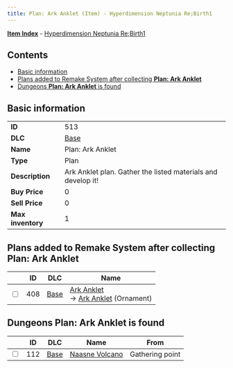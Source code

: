 ```yaml
---
title: Plan: Ark Anklet (Item) - Hyperdimension Neptunia Re;Birth1
---
```


[**Item Index**](/neptunia/rb1/item/index.html) - [Hyperdimension Neptunia Re;Birth1](/neptunia/rb1)

## Contents

- [Basic information](#basic-information)
- [Plans added to Remake System after collecting **Plan: Ark Anklet**](#plans-added-to-remake-system-after-collecting-plan-ark-anklet)
- [Dungeons **Plan: Ark Anklet** is found](#dungeons-plan-ark-anklet-is-found)

## Basic information

|   |   |
| -- | -- |
| **ID** | 513 |
| **DLC** | [Base](/neptunia/rb1/dlc/1-base.html) |
| **Name** | Plan: Ark Anklet |
| **Type** | Plan |
| **Description** | Ark Anklet plan. Gather the listed materials and develop it! |
| **Buy Price** | 0 |
| **Sell Price** | 0 |
| **Max inventory** | 1 |


## Plans added to Remake System after collecting **Plan: Ark Anklet**

|    | ID | DLC | Name |
| -- | -- | --- | ---- |
| <input type="checkbox" id="rb1-remake-1-408" class="trackbox" /> | 408 | [Base](/neptunia/rb1/dlc/1-base.html) | [Ark Anklet](/neptunia/rb1/remake/1-408-ark-anklet.html)<br /> → [Ark Anklet](/neptunia/rb1/item/1-2734-ark-anklet.html) (Ornament) |


## Dungeons **Plan: Ark Anklet** is found

|    | ID | DLC | Name | From |
| -- | -- | --- | ---- | ---- |
| <input type="checkbox" id="rb1-dungeon-1-112" class="trackbox" /> | 112 | [Base](/neptunia/rb1/dlc/1-base.html) | [Naasne Volcano](/neptunia/rb1/dungeon/1-112-naasne-volcano.html) | Gathering point |
